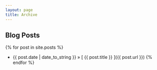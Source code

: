 ```yaml
---
layout: page
title: Archive
---
```


## Blog Posts

{% for post in site.posts %}
   * {{ post.date | date_to_string }} &raquo; [ {{ post.title }} ]({{ post.url }})
{% endfor %}

